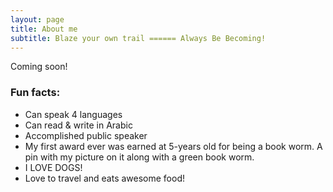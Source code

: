 ```yaml
---
layout: page
title: About me
subtitle: Blaze your own trail ====== Always Be Becoming!
---
```


<p> Coming soon! </p>

<h3>Fun facts:</h3>
<ul>
	<li>Can speak 4 languages</li>
	<li>Can read & write in Arabic</li>
	<li>Accomplished public speaker</li>
	<li>My first award ever was earned at 5-years old for being a book worm. A pin with my picture on it along with a green book worm.</li>
	<li>I LOVE DOGS!</li>
	<li>Love to travel and eats awesome food!</li>
</ul>
